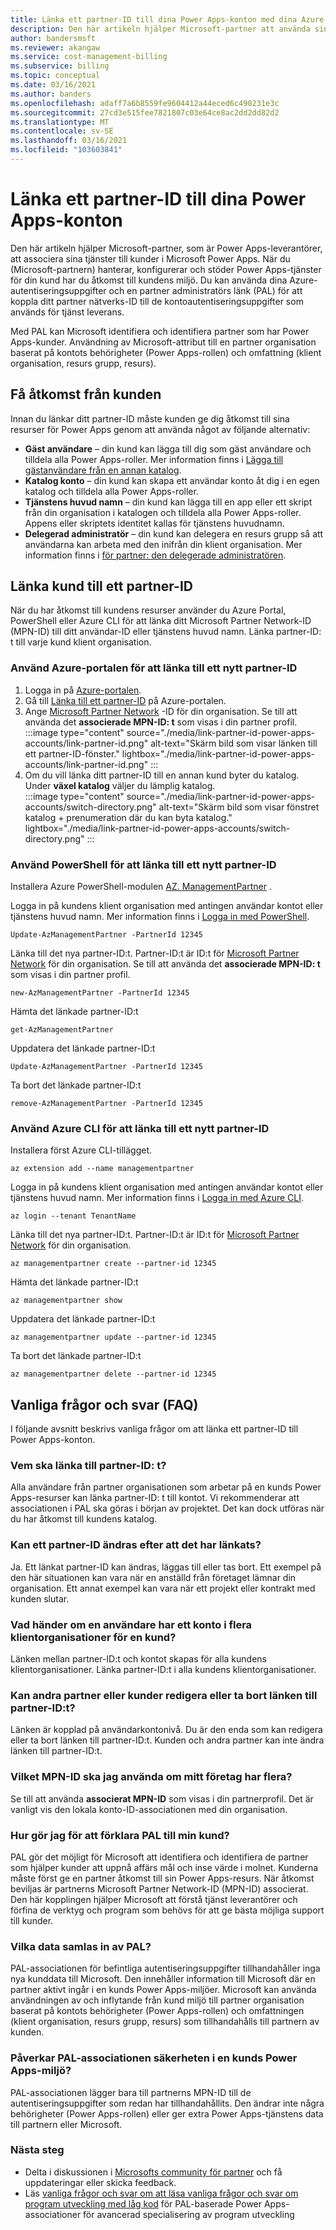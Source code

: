 ```yaml
---
title: Länka ett partner-ID till dina Power Apps-konton med dina Azure-autentiseringsuppgifter
description: Den här artikeln hjälper Microsoft-partner att använda sina Azure-autentiseringsuppgifter för att hjälpa kunder att använda Microsoft Power Apps.
author: bandersmsft
ms.reviewer: akangaw
ms.service: cost-management-billing
ms.subservice: billing
ms.topic: conceptual
ms.date: 03/16/2021
ms.author: banders
ms.openlocfilehash: adaff7a6b8559fe9604412a44eced6c490231e3c
ms.sourcegitcommit: 27cd3e515fee7821807c03e64ce8ac2dd2dd82d2
ms.translationtype: MT
ms.contentlocale: sv-SE
ms.lasthandoff: 03/16/2021
ms.locfileid: "103603841"
---
```

# <a name="link-a-partner-id-to-your-power-apps-accounts"></a>Länka ett partner-ID till dina Power Apps-konton

Den här artikeln hjälper Microsoft-partner, som är Power Apps-leverantörer, att associera sina tjänster till kunder i Microsoft Power Apps. När du (Microsoft-partnern) hanterar, konfigurerar och stöder Power Apps-tjänster för din kund har du åtkomst till kundens miljö. Du kan använda dina Azure-autentiseringsuppgifter och en partner administratörs länk (PAL) för att koppla ditt partner nätverks-ID till de kontoautentiseringsuppgifter som används för tjänst leverans.

Med PAL kan Microsoft identifiera och identifiera partner som har Power Apps-kunder. Användning av Microsoft-attribut till en partner organisation baserat på kontots behörigheter (Power Apps-rollen) och omfattning (klient organisation, resurs grupp, resurs).

## <a name="get-access-from-your-customer"></a>Få åtkomst från kunden

Innan du länkar ditt partner-ID måste kunden ge dig åtkomst till sina resurser för Power Apps genom att använda något av följande alternativ:

- **Gäst användare** – din kund kan lägga till dig som gäst användare och tilldela alla Power Apps-roller. Mer information finns i [Lägga till gästanvändare från en annan katalog](../../active-directory/external-identities/what-is-b2b.md).
- **Katalog konto** – din kund kan skapa ett användar konto åt dig i en egen katalog och tilldela alla Power Apps-roller.
- **Tjänstens huvud namn** – din kund kan lägga till en app eller ett skript från din organisation i katalogen och tilldela alla Power Apps-roller. Appens eller skriptets identitet kallas för tjänstens huvudnamn.
- **Delegerad administratör** – din kund kan delegera en resurs grupp så att användarna kan arbeta med den inifrån din klient organisation. Mer information finns i [för partner: den delegerade administratören](/power-platform/admin/for-partners-delegated-administrator).

## <a name="link-customer-to-a-partner-id"></a>Länka kund till ett partner-ID

När du har åtkomst till kundens resurser använder du Azure Portal, PowerShell eller Azure CLI för att länka ditt Microsoft Partner Network-ID (MPN-ID) till ditt användar-ID eller tjänstens huvud namn. Länka partner-ID: t till varje kund klient organisation.

### <a name="use-the-azure-portal-to-link-to-a-new-partner-id"></a>Använd Azure-portalen för att länka till ett nytt partner-ID

1. Logga in på [Azure-portalen](https://portal.azure.com).
1. Gå till [Länka till ett partner-ID](https://portal.azure.com/#blade/Microsoft_Azure_Billing/managementpartnerblade) på Azure-portalen.
1. Ange [Microsoft Partner Network](https://partner.microsoft.com/) -ID för din organisation. Se till att använda det  **associerade MPN-ID: t**  som visas i din partner profil.  
    :::image type="content" source="./media/link-partner-id-power-apps-accounts/link-partner-id.png" alt-text="Skärm bild som visar länken till ett partner-ID-fönster." lightbox="./media/link-partner-id-power-apps-accounts/link-partner-id.png" :::
1. Om du vill länka ditt partner-ID till en annan kund byter du katalog. Under **växel katalog** väljer du lämplig katalog.  
    :::image type="content" source="./media/link-partner-id-power-apps-accounts/switch-directory.png" alt-text="Skärm bild som visar fönstret katalog + prenumeration där du kan byta katalog." lightbox="./media/link-partner-id-power-apps-accounts/switch-directory.png" :::

### <a name="use-powershell-to-link-to-a-new-partner-id"></a>Använd PowerShell för att länka till ett nytt partner-ID

Installera Azure PowerShell-modulen [AZ. ManagementPartner](https://www.powershellgallery.com/packages/Az.ManagementPartner/) .

Logga in på kundens klient organisation med antingen användar kontot eller tjänstens huvud namn. Mer information finns i [Logga in med PowerShell](/powershell/azure/authenticate-azureps).

```azurepowershell-interactive
Update-AzManagementPartner -PartnerId 12345
```

Länka till det nya partner-ID:t. Partner-ID:t är ID:t för [Microsoft Partner Network](https://partner.microsoft.com/) för din organisation. Se till att använda det **associerade MPN-ID: t**  som visas i din partner profil.

```azurepowershell-interactive
new-AzManagementPartner -PartnerId 12345
```

Hämta det länkade partner-ID:t

```azurepowershell-interactive
get-AzManagementPartner
```

Uppdatera det länkade partner-ID:t

```azurepowershell-interactive
Update-AzManagementPartner -PartnerId 12345
```

Ta bort det länkade partner-ID:t

```azurepowershell-interactive
remove-AzManagementPartner -PartnerId 12345
```

### <a name="use-the-azure-cli-to-link-to-a-new-partner-id"></a>Använd Azure CLI för att länka till ett nytt partner-ID

Installera först Azure CLI-tillägget.

```azurecli-interactive
az extension add --name managementpartner
```

Logga in på kundens klient organisation med antingen användar kontot eller tjänstens huvud namn. Mer information finns i [Logga in med Azure CLI](/cli/azure/authenticate-azure-cli).

```azurecli-interactive
az login --tenant TenantName
```

Länka till det nya partner-ID:t. Partner-ID:t är ID:t för [Microsoft Partner Network](https://partner.microsoft.com/) för din organisation.

```azurecli-interactive
az managementpartner create --partner-id 12345
```

Hämta det länkade partner-ID:t

```azurecli-interactive
az managementpartner show
```

Uppdatera det länkade partner-ID:t

```azurecli-interactive
az managementpartner update --partner-id 12345
```

Ta bort det länkade partner-ID:t

```azurecli-interactive
az managementpartner delete --partner-id 12345
```

## <a name="frequently-asked-questions-faq"></a>Vanliga frågor och svar (FAQ)

I följande avsnitt beskrivs vanliga frågor om att länka ett partner-ID till Power Apps-konton.

### <a name="who-should-link-the-partner-id"></a>Vem ska länka till partner-ID: t?

Alla användare från partner organisationen som arbetar på en kunds Power Apps-resurser kan länka partner-ID: t till kontot. Vi rekommenderar att associationen i PAL ska göras i början av projektet. Det kan dock utföras när du har åtkomst till kundens katalog.

### <a name="can-a-partner-id-be-changed-after-its-linked"></a>Kan ett partner-ID ändras efter att det har länkats?

Ja. Ett länkat partner-ID kan ändras, läggas till eller tas bort. Ett exempel på den här situationen kan vara när en anställd från företaget lämnar din organisation. Ett annat exempel kan vara när ett projekt eller kontrakt med kunden slutar.

### <a name="what-if-a-user-has-an-account-in-more-than-one-customer-tenant"></a>Vad händer om en användare har ett konto i flera klientorganisationer för en kund?

Länken mellan partner-ID:t och kontot skapas för alla kundens klientorganisationer. Länka partner-ID:t i alla kundens klientorganisationer.

### <a name="can-other-partners-or-customers-edit-or-remove-the-link-to-the-partner-id"></a>Kan andra partner eller kunder redigera eller ta bort länken till partner-ID:t?

Länken är kopplad på användarkontonivå. Du är den enda som kan redigera eller ta bort länken till partner-ID:t. Kunden och andra partner kan inte ändra länken till partner-ID:t.

### <a name="which-mpn-id-should-i-use-if-my-company-has-multiple"></a>Vilket MPN-ID ska jag använda om mitt företag har flera?

Se till att använda **associerat MPN-ID** som visas i din partnerprofil. Det är vanligt vis den lokala konto-ID-associationen med din organisation.

### <a name="how-do-i-explain-pal-to-my-customer"></a>Hur gör jag för att förklara PAL till min kund?

PAL gör det möjligt för Microsoft att identifiera och identifiera de partner som hjälper kunder att uppnå affärs mål och inse värde i molnet. Kunderna måste först ge en partner åtkomst till sin Power Apps-resurs. När åtkomst beviljas är partnerns Microsoft Partner Network-ID (MPN-ID) associerat. Den här kopplingen hjälper Microsoft att förstå tjänst leverantörer och förfina de verktyg och program som behövs för att ge bästa möjliga support till kunder.

### <a name="what-data-does-pal-collect"></a>Vilka data samlas in av PAL?

PAL-associationen för befintliga autentiseringsuppgifter tillhandahåller inga nya kunddata till Microsoft. Den innehåller information till Microsoft där en partner aktivt ingår i en kunds Power Apps-miljöer. Microsoft kan använda användningen av och inflytande från kund miljö till partner organisation baserat på kontots behörigheter (Power Apps-rollen) och omfattningen (klient organisation, resurs grupp, resurs) som tillhandahålls till partnern av kunden.

### <a name="does-pal-association-affect-the-security-of-a-customers-power-apps-environment"></a>Påverkar PAL-associationen säkerheten i en kunds Power Apps-miljö?

PAL-associationen lägger bara till partnerns MPN-ID till de autentiseringsuppgifter som redan har tillhandahållits. Den ändrar inte några behörigheter (Power Apps-rollen) eller ger extra Power Apps-tjänstens data till partnern eller Microsoft.

### <a name="next-steps"></a>Nästa steg

- Delta i diskussionen i [Microsofts community för partner](https://aka.ms/PALdiscussion) och få uppdateringar eller skicka feedback.
- Läs [vanliga frågor och svar om att läsa vanliga frågor och svar om program utveckling med låg kod](https://assetsprod.microsoft.com/mpn/faq-low-code-app-development-advanced-specialization.pdf) för PAL-baserade Power Apps-associationer för avancerad specialisering av program utveckling
